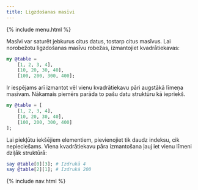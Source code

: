 ```yaml
---
title: Ligzdošanas masīvi
---
```


{% include menu.html %}

Masīvi var saturēt jebkurus citus datus, tostarp citus masīvus. Lai norobežotu ligzdošanas masīvu robežas, izmantojiet kvadrātiekavas:

```raku
my @table = 
    [1, 2, 3, 4],
    [10, 20, 30, 40],
    [100, 200, 300, 400];
```

Ir iespējams arī izmantot vēl vienu kvadrātiekavu pāri augstākā līmeņa masīvam. Nākamais piemērs parāda to pašu datu struktūru kā iepriekš.

```raku
my @table = [
    [1, 2, 3, 4],
    [10, 20, 30, 40],
    [100, 200, 300, 400]
];
```

Lai piekļūtu iekšējiem elementiem, pievienojiet tik daudz indeksu, cik nepieciešams. Viena kvadrātiekavu pāra izmantošana ļauj iet vienu līmeni dziļāk struktūrā:

```raku
say @table[0][3]; # Izdrukā 4
say @table[2][1]; # Izdrukā 200 
```


{% include nav.html %}